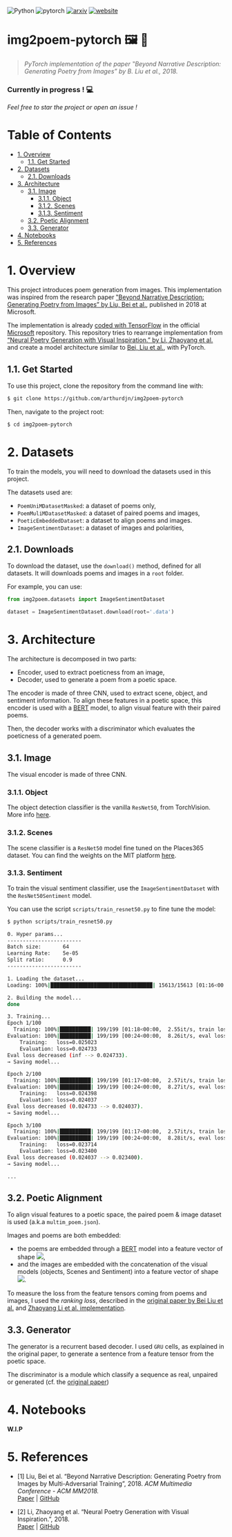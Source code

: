 ![Python](https://img.shields.io/badge/python-3.+-blue.svg)
![pytorch](https://img.shields.io/badge/pytorch-1.6.0-ee4c2c.svg)
[![arxiv](https://img.shields.io/badge/original%20paper-arxiv-red.svg)](https://arxiv.org/abs/1804.08473)
[![website](https://img.shields.io/website?url=http%3A%2F%2Farthurdujardin.com%2Fprojects%2Fimg2poem.html)](https://arthurdujardin.com/projects/img2poem.html)

<h1>img2poem-pytorch 🖼️ 📃</h1>

> _PyTorch implementation of the paper ‟Beyond Narrative Description: Generating Poetry from Images” by B. Liu et al., 2018._

<h3>Currently in progress ! 💻</h3>

_Feel free to star the project or open an issue !_

<h1>Table of Contents</h1>

<!-- TOC -->

- [1. Overview](#1-overview)
    - [1.1. Get Started](#11-get-started)
- [2. Datasets](#2-datasets)
    - [2.1. Downloads](#21-downloads)
- [3. Architecture](#3-architecture)
    - [3.1. Image](#31-image)
        - [3.1.1. Object](#311-object)
        - [3.1.2. Scenes](#312-scenes)
        - [3.1.3. Sentiment](#313-sentiment)
    - [3.2. Poetic Alignment](#32-poetic-alignment)
    - [3.3. Generator](#33-generator)
- [4. Notebooks](#4-notebooks)
- [5. References](#5-references)

<!-- /TOC -->

# 1. Overview

This project introduces poem generation from images. This implementation was inspired from the research paper [‟Beyond Narrative Description: Generating Poetry from Images” by Liu, Bei et al.](https://arxiv.org/abs/1804.08473), published in 2018 at Microsoft.

The implementation is already [coded with TensorFlow](https://github.com/researchmm/img2poem) in the official [Microsoft](https://github.com/researchmm) repository.
This repository tries to rearrange implementation from [“Neural Poetry Generation with Visual Inspiration.” by Li, Zhaoyang et al.](https://github.com/zhaoyanglijoey/Poem-From-Image)
and create a model architecture similar to [Bei, Liu et al.](https://github.com/researchmm/img2poem), with PyTorch.

## 1.1. Get Started

To use this project, clone the repository from the command line with:

```bash
$ git clone https://github.com/arthurdjn/img2poem-pytorch
```

Then, navigate to the project root:

```bash
$ cd img2poem-pytorch
```

# 2. Datasets

To train the models, you will need to download the datasets used in this project.

The datasets used are:

- `PoemUniMDatasetMasked`: a dataset of poems only,
- `PoemMuliMDatasetMasked`: a dataset of paired poems and images,
- `PoeticEmbeddedDataset`: a dataset to align poems and images.
- `ImageSentimentDataset`: a dataset of images and polarities,

## 2.1. Downloads

To download the dataset, use the `download()` method, defined for all datasets.
It will downloads poems and images in a `root` folder.

For example, you can use:

```python
from img2poem.datasets import ImageSentimentDataset

dataset = ImageSentimentDataset.download(root='.data')
```

# 3. Architecture

The architecture is decomposed in two parts:

- Encoder, used to extract poeticness from an image,
- Decoder, used to generate a poem from a poetic space.

The encoder is made of three CNN, used to extract scene, object, and sentiment information.
To align these features in a poetic space, this encoder is used with a [BERT](https://github.com/huggingface/transformers) model, to align visual feature with their paired poems.

Then, the decoder works with a discriminator which evaluates the poeticness of a generated poem.

## 3.1. Image

The visual encoder is made of three CNN.

### 3.1.1. Object

The object detection classifier is the vanilla `ResNet50`, from TorchVision. More info [here](https://pytorch.org/docs/stable/torchvision/models.html#torchvision.models.resnet50).

### 3.1.2. Scenes

The scene classifier is a `ResNet50` model fine tuned on the Places365 dataset.
You can find the weights on the MIT platform [here](http://places2.csail.mit.edu/models_places365/resnet50_places365.pth.tar).

### 3.1.3. Sentiment

To train the visual sentiment classifier, use the `ImageSentimentDataset` with the `ResNet50Sentiment` model.

You can use the script `scripts/train_resnet50.py` to fine tune the model:

```bash
$ python scripts/train_resnet50.py
```

```bash
0. Hyper params...
------------------------
Batch size:       64
Learning Rate:    5e-05
Split ratio:      0.9
------------------------

1. Loading the dataset...
Loading: 100%|█████████████████████████████████| 15613/15613 [01:16<00:00, 203.41it/s]

2. Building the model...
done

3. Training...
Epoch 1/100
  Training: 100%|██████████| 199/199 [01:18<00:00,  2.55it/s, train loss=0.030669]
Evaluation: 100%|██████████| 199/199 [00:24<00:00,  8.26it/s, eval loss=0.030008]
	Training:   loss=0.025023
	Evaluation: loss=0.024733
Eval loss decreased (inf --> 0.024733).
→ Saving model...

Epoch 2/100
  Training: 100%|██████████| 199/199 [01:17<00:00,  2.57it/s, train loss=0.030093]
Evaluation: 100%|██████████| 199/199 [00:24<00:00,  8.27it/s, eval loss=0.027973]
	Training:   loss=0.024398
	Evaluation: loss=0.024037
Eval loss decreased (0.024733 --> 0.024037).
→ Saving model...

Epoch 3/100
  Training: 100%|██████████| 199/199 [01:17<00:00,  2.57it/s, train loss=0.029633]
Evaluation: 100%|██████████| 199/199 [00:24<00:00,  8.28it/s, eval loss=0.029494]
	Training:   loss=0.023714
	Evaluation: loss=0.023400
Eval loss decreased (0.024037 --> 0.023400).
→ Saving model...

...
```

## 3.2. Poetic Alignment

To align visual features to a poetic space, the paired poem & image dataset is used (a.k.a `multim_poem.json`).

Images and poems are both embedded:

- the poems are embedded through a [BERT](https://github.com/huggingface/transformers) model into a feature vector of shape
  <img src="https://render.githubusercontent.com/render/math?math=(B, F)">,
- and the images are embedded with the concatenation of the visual models (objects, Scenes and Sentiment) into a feature vector of shape
  <img src="https://render.githubusercontent.com/render/math?math=(B, F)">.

To measure the loss from the feature tensors coming from poems and images, I used the _ranking loss_, described in the [original paper by Bei Liu et al.](https://arxiv.org/abs/1804.08473) and [Zhaoyang Li et al. implementation](https://github.com/zhaoyanglijoey/Poem-From-Image).

## 3.3. Generator

The generator is a recurrent based decoder. I used ``GRU`` cells, as explained in the original paper, to generate a sentence from a feature tensor from the poetic space.

The discriminator is a module which classify a sequence as real, unpaired or generated (cf. the [original paper](https://arxiv.org/abs/1804.08473))

# 4. Notebooks

**W.I.P**

# 5. References

- [1] Liu, Bei et al. “Beyond Narrative Description: Generating Poetry from Images by Multi-Adversarial Training”, 2018. _ACM Multimedia Conference - ACM MM2018._  
  [Paper](https://arxiv.org/abs/1804.08473) | [GitHub](https://github.com/researchmm/img2poem)

- [2] Li, Zhaoyang et al. “Neural Poetry Generation with Visual Inspiration.”, 2018.  
  [Paper](https://github.com/zhaoyanglijoey/Poem-From-Image/blob/master/419_PoemGen_Report.pdf) | [GitHub](https://github.com/zhaoyanglijoey/Poem-From-Image)
